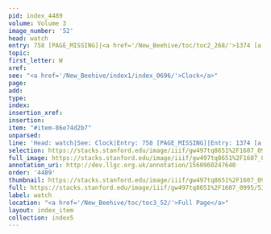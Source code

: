```yaml
---
pid: index_4489
volume: Volume 3
image_number: '52'
head: watch
entry: 758 [PAGE_MISSING]|<a href='/New_Beehive/toc/toc2_268/'>1374 [a Clock]</a>
topic: 
first_letter: W
xref: 
see: "<a href='/New_Beehive/index1/index_0696/'>Clock</a>"
page: 
add: 
type: 
index: 
insertion_xref: 
insertion: 
item: "#item-86e74d2b7"
unparsed: 
line: 'Head: watch|See: Clock|Entry: 758 [PAGE_MISSING]|Entry: 1374 [a Clock]|#item-86e74d2b7'
selection: https://stacks.stanford.edu/image/iiif/gw497tq8651%2F1607_0995/532,900,577,158/full/0/default.jpg
full_image: https://stacks.stanford.edu/image/iiif/gw497tq8651%2F1607_0995/full/full/0/default.jpg
annotation_uri: http://dev.llgc.org.uk/annotation/1560960247640
order: '4489'
thumbnail: https://stacks.stanford.edu/image/iiif/gw497tq8651%2F1607_0995/532,900,577,158/150,/0/default.jpg
full: https://stacks.stanford.edu/image/iiif/gw497tq8651%2F1607_0995/532,900,577,158/full/0/default.jpg
label: watch
location: "<a href='/New_Beehive/toc/toc3_52/'>Full Page</a>"
layout: index_item
collection: index5
---
```

